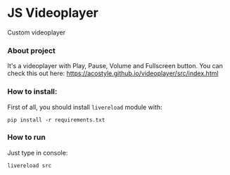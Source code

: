 # JS Videoplayer
Custom videoplayer

### About project
It's a videoplayer with Play, Pause, Volume and Fullscreen button. You can check this out here: https://acostyle.github.io/videoplayer/src/index.html

### How to install:
First of all, you should install `livereload` module with:
```
pip install -r requirements.txt
```

### How to run
Just type in console:
```
livereload src
```
